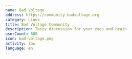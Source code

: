 ```yaml
---
name: Bad Voltage
address: https://community.badvoltage.org
category: Linux
title: Bad Voltage Community
description: Tasty discussion for your eyes and brain
userCount: 888
icon: bad-voltage.png
activity: low
language: en
---
```

